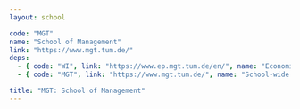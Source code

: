 ```yaml
---
layout: school

code: "MGT"
name: "School of Management"
link: "https://www.mgt.tum.de/"
deps:
  - { code: "WI", link: "https://www.ep.mgt.tum.de/en/", name: "Economics & Policy" }
  - { code: "MGT", link: "https://www.mgt.tum.de/", name: "School-wide courses" }

title: "MGT: School of Management"
---
```



